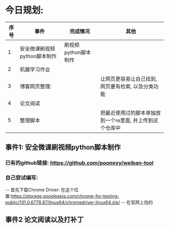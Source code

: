 # 今日规划:
| 序号 | 事件 | 完成情况 | 其他 |
| --- | --- | --- | --- |
| 1 | 安全微课刷视频python脚本制作 | 刷视频python脚本制作 |  | |
| 2 | 机器学习作业 | | |
| 3 | 博客网页整理:| | 让网页更容易让自己找到, 网页要有检索, 以及分类功能 |
| 4 | 论文阅读| | |
| 5 | 整理脚本| | 把最近使用过的脚本单独放到一个re里面, 并上传到这个仓库中|

## 事件1: 安全微课刷视频python脚本制作
### 已有的github链接: https://github.com/pooneyy/weiban-tool
### 自己尝试编写:
-- 首先下载Chrome Driver: 在这个位置:https://storage.googleapis.com/chrome-for-testing-public/131.0.6778.87/linux64/chromedriver-linux64.zip/ -- 在官网上找的


## 事件2 论文阅读以及打补丁 